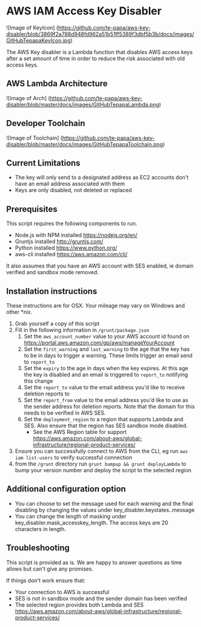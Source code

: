 

# AWS IAM Access Key Disabler

![Image of KeyIcon]
(https://github.com/te-papa/aws-key-disabler/blob/3869f2a788d948fd962a51b51ff5389f3dbf5b3b/docs/images/GitHubTepapaKeyIcon.jpg)

The AWS Key disabler is a Lambda function that disables AWS access keys after a set amount of time in order to reduce the risk associated with old access keys.

## AWS Lambda Architecture

![Image of Arch]
(https://github.com/te-papa/aws-key-disabler/blob/master/docs/images/GitHubTepapaLambda.png)

## Developer Toolchain

![Image of Toolchain]
(https://github.com/te-papa/aws-key-disabler/blob/master/docs/images/GitHubTepapaToolchain.png)

## Current Limitations

* The key will only send to a designated address as EC2 accounts don't have an email address associated with them
* Keys are only disabled, not deleted or replaced

## Prerequisites

This script requires the following components to run.
* Node.js with NPM installed https://nodejs.org/en/
* Gruntjs installed http://gruntjs.com/
* Python installed https://www.python.org/
* aws-cli installed https://aws.amazon.com/cli/

It also assumes that you have an AWS account with SES enabled, ie domain verified and sandbox mode removed.

## Installation instructions

These instructions are for OSX. Your mileage may vary on Windows and other \*nix.

1. Grab yourself a copy of this script
2. Fill in the following information in `/grunt/package.json`
	1. Set the `aws_account_number` value to your AWS account id found on https://portal.aws.amazon.com/gp/aws/manageYourAccount
	2. Set the `first_warning` and `last_warning` to the age that the key has to be in days to trigger a warning. These limits trigger an email send to `report_to`
	3. Set the `expiry` to the age in days when the key expires. At this age the key is disabled and an email is triggered to `report_to` notifying this change
	4. Set the `report_to` value to the email address you'd like to receive deletion reports to
	5. Set the `report_from` value to the email address you'd like to use as the sender address for deletion reports. Note that the domain for this needs to be verified in AWS SES.
	6. Set the `deployment_region` to a region that supports Lambda and SES. Also ensure that the region has SES sandbox mode disabled.
		* See the AWS Region table for support https://aws.amazon.com/about-aws/global-infrastructure/regional-product-services/
3. Ensure you can successfully connect to AWS from the CLI, eg run `aws iam list-users` to verify successful connection
4. from the `/grunt` directory run `grunt bumpup && grunt deployLambda` to bump your version number and deploy the script to the selected region

## Additional configuration option

* You can choose to set the message used for each warning and the final disabling by changing the values under key_disabler.keystates.<state>.message
* You can change the length of masking under key_disabler.mask_accesskey_length. The access keys are 20 characters in length.

## Troubleshooting

This script is provided as is. We are happy to answer questions as time allows but can't give any promises.

If things don't work ensure that:
* Your connection to AWS is successful
* SES is not in sandbox mode and the sender domain has been verified
* The selected region provides both Lambda and SES https://aws.amazon.com/about-aws/global-infrastructure/regional-product-services/

